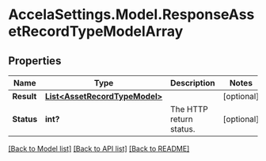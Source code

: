 # AccelaSettings.Model.ResponseAssetRecordTypeModelArray
## Properties

Name | Type | Description | Notes
------------ | ------------- | ------------- | -------------
**Result** | [**List&lt;AssetRecordTypeModel&gt;**](AssetRecordTypeModel.md) |  | [optional] 
**Status** | **int?** | The HTTP return status. | [optional] 

[[Back to Model list]](../README.md#documentation-for-models) [[Back to API list]](../README.md#documentation-for-api-endpoints) [[Back to README]](../README.md)

